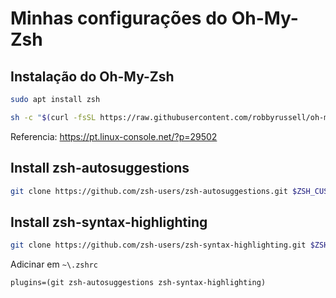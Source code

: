 # Minhas configurações do Oh-My-Zsh

## Instalação do Oh-My-Zsh

```sh
sudo apt install zsh 
```

```sh 
sh -c "$(curl -fsSL https://raw.githubusercontent.com/robbyrussell/oh-my-zsh/master/tools/install.sh)"

```

Referencia: https://pt.linux-console.net/?p=29502


## Install zsh-autosuggestions

```sh
git clone https://github.com/zsh-users/zsh-autosuggestions.git $ZSH_CUSTOM/plugins/zsh-autosuggestions

```

## Install zsh-syntax-highlighting

```sh
git clone https://github.com/zsh-users/zsh-syntax-highlighting.git $ZSH_CUSTOM/plugins/zsh-syntax-highlighting

```


Adicinar em `~\.zshrc`

`plugins=(git zsh-autosuggestions zsh-syntax-highlighting)`

